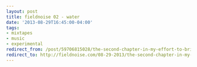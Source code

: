 ```yaml
---
layout: post 
title: fieldnoise 02 - water 
date: '2013-08-29T16:45:00-04:00' 
tags: 
- mixtapes 
- music 
- experimental 
redirect_from: /post/59706815028/the-second-chapter-in-my-effort-to-bring-the-field/
redirect_to: http://fieldnoise.com/08-29-2013/the-second-chapter-in-my-effort-to-bring-the-field/
---
```


